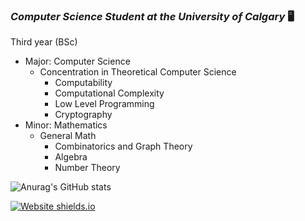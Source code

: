 ### ***Computer Science Student at the University of Calgary*** :desktop_computer:
Third year (BSc)
* Major: Computer Science 
  * Concentration in Theoretical Computer Science
    * Computability
     * Computational Complexity
      * Low Level Programming
      * Cryptography  
* Minor: Mathematics
  * General Math
    * Combinatorics and Graph Theory 
     * Algebra
      * Number Theory 



![Anurag's GitHub stats](https://github-readme-stats.vercel.app/api?username=N0pine&theme=dark&show_icons=true)







[![Website shields.io](https://img.shields.io/website-up-down-green-red/http/shields.io.svg)](http://noah.binaryfox.ca/)

